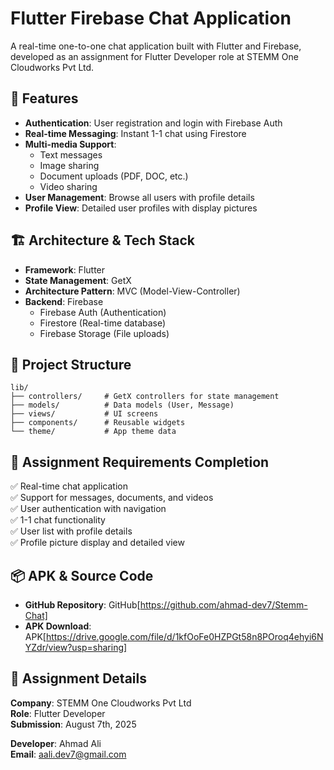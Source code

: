 # Flutter Firebase Chat Application

A real-time one-to-one chat application built with Flutter and Firebase, developed as an assignment for Flutter Developer role at STEMM One Cloudworks Pvt Ltd.

## 📱 Features

- **Authentication**: User registration and login with Firebase Auth
- **Real-time Messaging**: Instant 1-1 chat using Firestore
- **Multi-media Support**:
  - Text messages
  - Image sharing
  - Document uploads (PDF, DOC, etc.)
  - Video sharing
- **User Management**: Browse all users with profile details
- **Profile View**: Detailed user profiles with display pictures

## 🏗️ Architecture & Tech Stack

- **Framework**: Flutter
- **State Management**: GetX
- **Architecture Pattern**: MVC (Model-View-Controller)
- **Backend**: Firebase
  - Firebase Auth (Authentication)
  - Firestore (Real-time database)
  - Firebase Storage (File uploads)

## 📁 Project Structure

```
lib/
├── controllers/     # GetX controllers for state management
├── models/          # Data models (User, Message)
├── views/           # UI screens
├── components/      # Reusable widgets
└── theme/           # App theme data
```

## 🎯 Assignment Requirements Completion

✅ Real-time chat application  
✅ Support for messages, documents, and videos  
✅ User authentication with navigation  
✅ 1-1 chat functionality  
✅ User list with profile details  
✅ Profile picture display and detailed view

## 📦 APK & Source Code

- **GitHub Repository**: GitHub[https://github.com/ahmad-dev7/Stemm-Chat]
- **APK Download**: APK[https://drive.google.com/file/d/1kfOoFe0HZPGt58n8POroq4ehyi6NYZdr/view?usp=sharing]

## 📝 Assignment Details

**Company**: STEMM One Cloudworks Pvt Ltd  
**Role**: Flutter Developer  
**Submission**: August 7th, 2025

**Developer**: Ahmad Ali  
**Email**: aali.dev7@gmail.com
